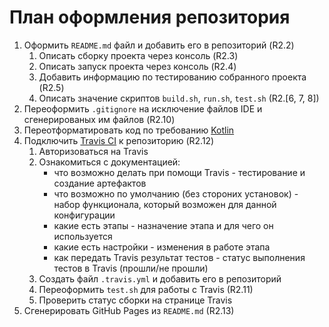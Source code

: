 # План оформления репозитория
1. Оформить `README.md` файл и добавить его в репозиторий (R2.2)
    1. Описать сборку проекта через консоль (R2.3)
    2. Описать запуск проекта через консоль (R2.4)
    3. Добавить информацию по тестированию собранного проекта (R2.5)
    4. Описать значение скриптов `build.sh`, `run.sh`, `test.sh` (R2.[6, 7, 8])
2. Переоформить `.gitignore`  на исключение файлов IDE и сгенерированых им файлов (R2.10)
3. Переотформатировать код по требованию [Kotlin](https://kotlinlang.org/docs/reference/coding-conventions.html)
4. Подключить [Travis CI](https://travis-ci.org) к репозиторию (R2.12)
    1. Авторизоваться на Travis
    2. Ознакомиться с документацией:
        * что возможно делать при помощи Travis - тестирование и создание артефактов
        * что возможно по умолчанию (без стороних установок) - набор функционала, который возможен для данной конфигурации
        * какие есть этапы - назначение этапа и для чего он используется
        * какие есть настройки - изменения в работе этапа
        * как передать Travis результат тестов - статус выполнения тестов в Travis (прошли/не прошли)
    3. Создать файл `.travis.yml` и добавить его в репозиторий
    4. Переоформить `test.sh` для работы с Travis (R2.11)
    5. Проверить статус сборки на странице Travis
5. Сгенерировать GitHub Pages из `README.md` (R2.13)